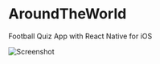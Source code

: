 # AroundTheWorld
Football Quiz App with React Native for iOS

![Screenshot](https://www.dropbox.com/s/884jumwgl7ca6cm/Photo%2006-07-2016%2C%2011%2025%2036%20am.png?dl=1)

